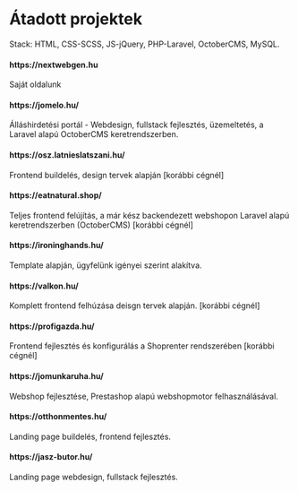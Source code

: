 # Átadott projektek

Stack: HTML, CSS-SCSS, JS-jQuery, PHP-Laravel, OctoberCMS, MySQL.

<h4>https://nextwebgen.hu</h4>
Saját oldalunk

<h4>https://jomelo.hu/</h4>
Álláshirdetési portál - Webdesign, fullstack fejlesztés, üzemeltetés, a Laravel alapú OctoberCMS keretrendszerben.

<h4>https://osz.latnieslatszani.hu/</h4>
Frontend buildelés, design tervek alapján [korábbi cégnél]

<h4>https://eatnatural.shop/</h4>
Teljes frontend felújítás, a már kész backendezett webshopon Laravel alapú keretrendszerben (OctoberCMS) [korábbi cégnél]

<h4>https://ironinghands.hu/</h4>
Template alapján, ügyfelünk igényei szerint alakítva.

<h4>https://valkon.hu/</h4>
Komplett frontend felhúzása deisgn tervek alapján. [korábbi cégnél]

<h4>https://profigazda.hu/</h4>
Frontend fejlesztés és konfigurálás a Shoprenter rendszerében [korábbi cégnél]

<h4>https://jomunkaruha.hu/</h4>
Webshop fejlesztése, Prestashop alapú webshopmotor felhasználásával.

<h4>https://otthonmentes.hu/</h4>
Landing page buildelés, frontend fejlesztés.

<h4>https://jasz-butor.hu/</h4>
Landing page webdesign, fullstack fejlesztés.
